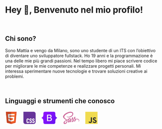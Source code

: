 <h1 align="left">Hey 👋, Benvenuto nel mio profilo!</h1>

<br>

<h2 align="left">Chi sono?</h2>

<p align="left">Sono Mattia e vengo da Milano, sono uno studente di un ITS con l’obiettivo di diventare uno sviluppatore fullstack. Ho 19 anni e la programmazione è una delle mie più grandi passioni. Nel tempo libero mi piace scrivere codice per migliorare le mie competenze e realizzare progetti personali. Mi interessa sperimentare nuove tecnologie e trovare soluzioni creative ai problemi.</p>

<br>

<h2 align="left">Linguaggi e strumenti che conosco</h2>

###

<div align="left">
    <img src="assets/img/html.png" height="40"/>
  <img width="12" />
  <img src="assets/img/css.png" height="40"/>
  <img width="12" />
  <img src="assets/img/Bootstrap.png" height="40"/>
  <img width="12" />
  <img src="assets/img/Sass.png" height="40"/>
  <img width="12" />
  <img src="assets/img/JavaScript.png" height="40"/>
  <img width="12" />
</div>

###
